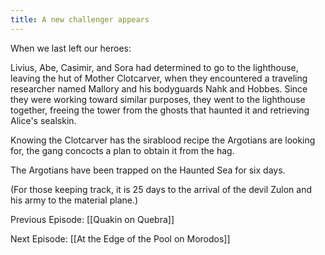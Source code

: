 ```yaml
---
title: A new challenger appears
---
```


When we last left our heroes: 

Livius, Abe, Casimir, and Sora had determined to go to the lighthouse, leaving the hut of Mother Clotcarver, when they encountered a traveling researcher named Mallory and his bodyguards Nahk and Hobbes. Since they were working toward similar purposes, they went to the lighthouse together, freeing the tower from the ghosts that haunted it and retrieving Alice's sealskin. 

Knowing the Clotcarver has the sirablood recipe the Argotians are looking for, the gang concocts a plan to obtain it from the hag.

The Argotians have been trapped on the Haunted Sea for six days. 

(For those keeping track, it is 25 days to the arrival of the devil Zulon and his army to the material plane.)

Previous Episode: [[Quakin on Quebra]]

Next Episode: [[At the Edge of the Pool on Morodos]]